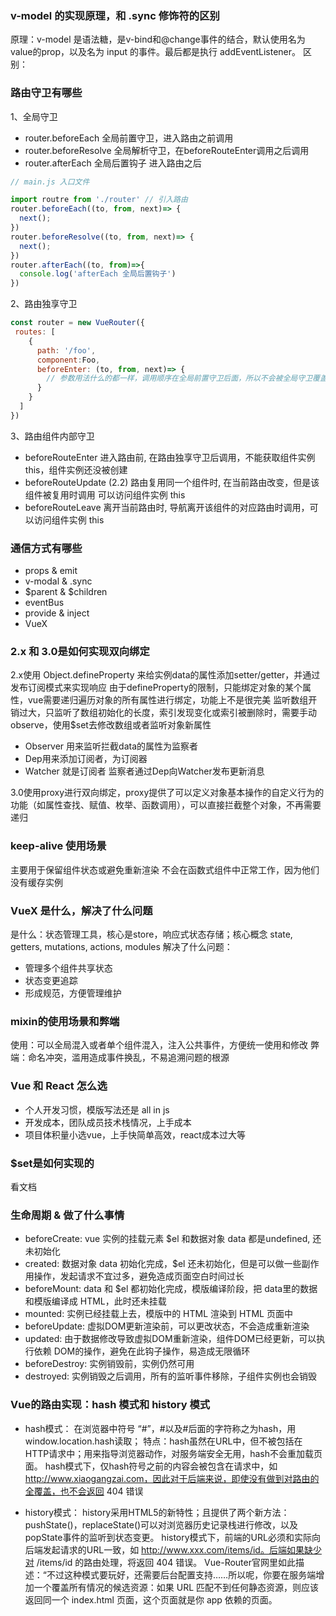 ### v-model 的实现原理，和 .sync 修饰符的区别
原理：v-model 是语法糖，是v-bind和@change事件的结合，默认使用名为value的prop，以及名为 input 的事件。最后都是执行 addEventListener。
区别：


### 路由守卫有哪些
1、全局守卫
- router.beforeEach 全局前置守卫，进入路由之前调用
- router.beforeResolve 全局解析守卫，在beforeRouteEnter调用之后调用
- router.afterEach 全局后置钩子 进入路由之后
```js
// main.js 入口文件

import routre from './router' // 引入路由
router.beforeEach((to, from, next)=> {
  next();
})
router.beforeResolve((to, from, next)=> {
  next();
})
router.afterEach((to, from)=>{
  console.log('afterEach 全局后置钩子')
})

```

2、路由独享守卫
```js
const router = new VueRouter({
 routes: [
    {
      path: '/foo', 
      component:Foo,
      beforeEnter: (to, from, next)=> {
        // 参数用法什么的都一样，调用顺序在全局前置守卫后面，所以不会被全局守卫覆盖  
      }
    }
  ]
})
```
3、路由组件内部守卫
-  beforeRouteEnter 进入路由前, 在路由独享守卫后调用，不能获取组件实例 this，组件实例还没被创建
-  beforeRouteUpdate (2.2) 路由复用同一个组件时, 在当前路由改变，但是该组件被复用时调用 可以访问组件实例 this
-  beforeRouteLeave 离开当前路由时, 导航离开该组件的对应路由时调用，可以访问组件实例 this


### 通信方式有哪些
- props & emit
- v-modal & .sync
- $parent & $children
- eventBus
- provide & inject
- VueX

### 2.x 和 3.0是如何实现双向绑定
2.x使用 Object.defineProperty 来给实例data的属性添加setter/getter，并通过发布订阅模式来实现响应
由于defineProperty的限制，只能绑定对象的某个属性，vue需要递归遍历对象的所有属性进行绑定，功能上不是很完美
监听数组开销过大，只监听了数组初始化的长度，索引发现变化或索引被删除时，需要手动observe，使用$set去修改数组或者监听对象新属性
- Observer 用来监听拦截data的属性为监察者
- Dep用来添加订阅者，为订阅器
- Watcher 就是订阅者
监察者通过Dep向Watcher发布更新消息

3.0使用proxy进行双向绑定，proxy提供了可以定义对象基本操作的自定义行为的功能（如属性查找、赋值、枚举、函数调用），可以直接拦截整个对象，不再需要递归


### keep-alive 使用场景
主要用于保留组件状态或避免重新渲染
不会在函数式组件中正常工作，因为他们没有缓存实例


### VueX 是什么，解决了什么问题
是什么：状态管理工具，核心是store，响应式状态存储；核心概念 state, getters, mutations, actions, modules
解决了什么问题： 
- 管理多个组件共享状态
- 状态变更追踪
- 形成规范，方便管理维护


### mixin的使用场景和弊端
使用：可以全局混入或者单个组件混入，注入公共事件，方便统一使用和修改
弊端：命名冲突，滥用造成事件换乱，不易追溯问题的根源


### Vue 和 React 怎么选
- 个人开发习惯，模版写法还是 all in js
- 开发成本，团队成员技术栈情况，上手成本
- 项目体积量小选vue，上手快简单高效，react成本过大等


### $set是如何实现的
看文档

### 生命周期 & 做了什么事情
- beforeCreate: vue 实例的挂载元素 $el 和数据对象 data 都是undefined, 还未初始化
- created: 数据对象 data 初始化完成，$el 还未初始化，但是可以做一些副作用操作，发起请求不宜过多，避免造成页面空白时间过长
- beforeMount: data 和 $el 都初始化完成，模版编译阶段，把 data里的数据和模版编译成 HTML，此时还未挂载
- mounted: 实例已经挂载上去，模版中的 HTML 渲染到 HTML 页面中
- beforeUpdate: 虚拟DOM更新渲染前，可以更改状态，不会造成重新渲染
- updated: 由于数据修改导致虚拟DOM重新渲染，组件DOM已经更新，可以执行依赖 DOM的操作，避免在此钩子操作，易造成无限循环
- beforeDestroy: 实例销毁前，实例仍然可用
- destroyed: 实例销毁之后调用，所有的监听事件移除，子组件实例也会销毁


### Vue的路由实现：hash 模式和 history 模式

- hash模式：
在浏览器中符号 “#”，#以及#后面的字符称之为hash，用window.location.hash读取；
特点：hash虽然在URL中，但不被包括在HTTP请求中；用来指导浏览器动作，对服务端安全无用，hash不会重加载页面。
hash模式下，仅hash符号之前的内容会被包含在请求中，如 http://www.xiaogangzai.com，因此对于后端来说，即使没有做到对路由的全覆盖，也不会返回 404 错误

- history模式：
history采用HTML5的新特性；且提供了两个新方法：pushState()，replaceState()可以对浏览器历史记录栈进行修改，以及popState事件的监听到状态变更。
history模式下，前端的URL必须和实际向后端发起请求的URL一致，如 http://www.xxx.com/items/id。后端如果缺少对 /items/id 的路由处理，将返回 404 错误。
Vue-Router官网里如此描述：“不过这种模式要玩好，还需要后台配置支持……所以呢，你要在服务端增加一个覆盖所有情况的候选资源：如果 URL 匹配不到任何静态资源，则应该返回同一个 index.html 页面，这个页面就是你 app 依赖的页面。
